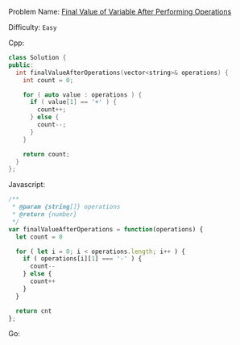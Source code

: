 Problem Name: [Final Value of Variable After Performing Operations](https://leetcode.com/problems/final-value-of-variable-after-performing-operations/)

Difficulty: `Easy`

Cpp:

```cpp
class Solution {
public:
  int finalValueAfterOperations(vector<string>& operations) {
    int count = 0;

    for ( auto value : operations ) {
      if ( value[1] == '+' ) {
        count++;
      } else {
        count--;
      }
    }

    return count;
  }
};
```

Javascript:

```js
/**
 * @param {string[]} operations
 * @return {number}
 */
var finalValueAfterOperations = function(operations) {
  let count = 0

  for ( let i = 0; i < operations.length; i++ ) {
    if ( operations[i][1] === '-' ) {
      count--
    } else {
      count++
    }
  }

  return cnt
};
```

Go:

```go

```
